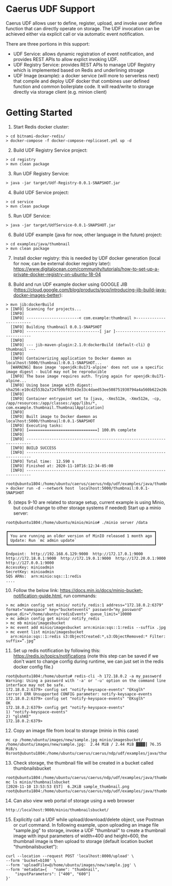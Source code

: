 # Caerus UDF Support

Caerus UDF allows user to define, register, upload, and invoke user define function that can directly operate on storage. The UDF invocation can be achieved either via explicit call or via automatic event notification.

There are three portions in this support:
* UDF Service: allows dynamic registration of event notification, and provides REST APIs to allow explict invoking UDF.   
* UDF Registry Service: provides REST APIs to manage UDF Registry which is implemented based on Redis and underlining stroage
* UDF Image (example): a docker service (will more to serverless next) that compile and deploy UDF docker that combines user defined function and common boilerplate code. It will read/write to storage directly via storage client (e.g. minion client)  

# Getting Started
1. Start Redis docker cluster:
```
> cd bitnami-docker-redis/
> docker-compose -f docker-compose-replicaset.yml up -d
``` 
2. Build UDF Registry Service project:
```
> cd registry
> mvn clean package
```
3. Run UDF Registry Service:
```
> java -jar target/Udf-Registry-0.0.1-SNAPSHOT.jar
``` 
4. Build UDF Service project:
```
> cd service
> mvn clean package
```
5. Run UDF Service:
```
> java -jar target/UdfService-0.0.1-SNAPSHOT.jar
```
6. Build UDF example (java for now, other language in the future) project:
```
> cd examples/java/thumbnail
> mvn clean package
```
7. Install docker registry: this is needed by UDF docker generation (local for now, can be external docker registry later):
https://www.digitalocean.com/community/tutorials/how-to-set-up-a-private-docker-registry-on-ubuntu-18-04

8. Build and run UDF example docker using GOOGLE JIB (https://cloud.google.com/blog/products/gcp/introducing-jib-build-java-docker-images-better):
```
> mvn jib:dockerBuild
> [INFO] Scanning for projects...
  [INFO] 
  [INFO] -----------------------< com.example:thumbnail >------------------------
  [INFO] Building thumbnail 0.0.1-SNAPSHOT
  [INFO] --------------------------------[ jar ]---------------------------------
  [INFO] 
  [INFO] --- jib-maven-plugin:2.1.0:dockerBuild (default-cli) @ thumbnail ---
  [INFO] 
  [INFO] Containerizing application to Docker daemon as localhost:5000/thumbnail:0.0.1-SNAPSHOT...
  [WARNING] Base image 'openjdk:8u171-alpine' does not use a specific image digest - build may not be reproducible
  [INFO] The base image requires auth. Trying again for openjdk:8u171-alpine...
  [INFO] Using base image with digest: sha256:e10cd2553b2a7247b9bf03543e33c4daed53ee508751930794a4a560b622e20a
  [INFO] 
  [INFO] Container entrypoint set to [java, -Xms512m, -Xmx512m, -cp, /app/resources:/app/classes:/app/libs/*, com.example.thumbnail.ThumbnailApplication]
  [INFO] 
  [INFO] Built image to Docker daemon as localhost:5000/thumbnail:0.0.1-SNAPSHOT
  [INFO] Executing tasks:
  [INFO] [==============================] 100.0% complete
  [INFO] 
  [INFO] ------------------------------------------------------------------------
  [INFO] BUILD SUCCESS
  [INFO] ------------------------------------------------------------------------
  [INFO] Total time:  12.590 s
  [INFO] Finished at: 2020-11-10T16:12:34-05:00
  [INFO] ------------------------------------------------------------------------
  root@ubuntu1804:/home/ubuntu/caerus/caerus/ndp/udf/examples/java/thumbnail# 
> docker run -d --network host  localhost:5000/thumbnail:0.0.1-SNAPSHOT
```
9. (steps 9-10 are related to storage setup, current example is using Minio, but could change to other storage systems if needed)
Start up a minio server:
```
root@ubuntu1804:/home/ubuntu/minio/minio# ./minio server /data

┏━━━━━━━━━━━━━━━━━━━━━━━━━━━━━━━━━━━━━━━━━━━━━━━━━━━━━━━━━━━━━━━━┓
┃ You are running an older version of MinIO released 1 month ago ┃
┃ Update: Run `mc admin update`                                  ┃
┗━━━━━━━━━━━━━━━━━━━━━━━━━━━━━━━━━━━━━━━━━━━━━━━━━━━━━━━━━━━━━━━━┛

Endpoint:  http://192.168.6.129:9000  http://172.17.0.1:9000  http://172.18.0.1:9000  http://172.19.0.1:9000  http://172.20.0.1:9000  http://127.0.0.1:9000          
AccessKey: minioadmin 
SecretKey: minioadmin 
SQS ARNs:  arn:minio:sqs::1:redis
....
```
10. Follow the below link: https://docs.min.io/docs/minio-bucket-notification-guide.html, run commands:
```
> mc admin config set minio/ notify_redis:1 address="172.18.0.2:6379" format="namespace" key="bucketevents" password="my_password" queue_dir="/home/ubuntu/redisEvents" queue_limit="10000
> mc admin config get minio/ notify_redis
> mc mb minio/imagesbucket
> mc event add minio/imagesbucket arn:minio:sqs::1:redis --suffix .jpg
> mc event list minio/imagesbucket
  arn:minio:sqs::1:redis s3:ObjectCreated:*,s3:ObjectRemoved:* Filter: suffix=”.jpg”
``` 
11. Set up redis notification by following this: https://redis.io/topics/notifications (note this step can be saved if we don't want to change config during runtime, we can just set in the redis docker config file.)
```
root@ubuntu1804:/home/ubuntu# redis-cli -h 172.18.0.2 -a my_password
Warning: Using a password with '-a' or '-u' option on the command line interface may not be safe.
172.18.0.2:6379> config set "notify-keysapce-events" "EKsglh" 
(error) ERR Unsupported CONFIG parameter: notify-keysapce-events
172.18.0.2:6379> config set "notify-keyspace-events" "EKsglh" 
OK
172.18.0.2:6379> config get "notify-keyspace-events"  
1) "notify-keyspace-events"
2) "glshKE"
172.18.0.2:6379> 
``` 
12. Copy an image file from local to storage (minio in this case) 
```
mc cp /home/ubuntu/images/new/sample.jpg minio/imagesbucket/
/home/ubuntu/images/new/sample.jpg:  2.44 MiB / 2.44 MiB ▓▓▓▓┃ 76.35 MiB/s 0sroot@ubuntu1804:/home/ubuntu/caerus/caerus/ndp/udf/examples/java/thumbnail#  
``` 

13. Check storage, the thumbnail file will be created in a bucket called thumbnailsbucket 
```
root@ubuntu1804:/home/ubuntu/caerus/caerus/ndp/udf/examples/java/thumbnail# mc ls minio/thumbnailsbucket
[2020-11-10 13:53:53 EST]  6.2KiB sample_thumbnail.png
root@ubuntu1804:/home/ubuntu/caerus/caerus/ndp/udf/examples/java/thumbnail# 
``` 

14. Can also view web portal of storage using a web browser 
```
http://localhost:9000/minio/thumbnailsbucket/
``` 
15. Explicitly call a UDF while upload/download/delete object, use Postman or curl command. 
In following example, upon uploading an image file "sample.jpg" to storage, invoke a UDF "thumbnail" to create a thumbnail image 
with input parameters of width=400 and height=600, the thumbnail image is then upload to storage (default location bucket "thumbnailsbucket"):  
```
curl --location --request POST 'localhost:8000/upload' \
--form 'bucket=b100' \
--form 'uploadFile=@/home/ubuntu/images/new/sample.jpg' \
--form 'metadata={   "name": "thumbnail",
    "inputParameters": ["400", "600"]
}'
```